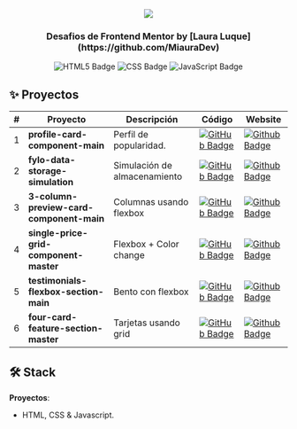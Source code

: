 <div align="center">
    <img src="https://i.imgur.com/S8ole7Y.png" /> 
  <h3>
    <strong>Desafios de Frontend Mentor by [Laura Luque](https://github.com/MiauraDev)</strong>
  </h3>
</div>

<p></p>

<div align="center">

![HTML5 Badge](https://img.shields.io/badge/HTML5-E34F26?&logo=html5&logoColor=white)
![CSS Badge](https://img.shields.io/badge/CSS3-1572B6?&logo=css3&logoColor=white)
![JavaScript Badge](https://img.shields.io/badge/JavaScript-F7DF1E?logo=javascript&logoColor=000&style=flat)

</div>

## ✨ Proyectos

|  #   | Proyecto         | Descripción                                                              | Código                                                                                                                                                                                   | Website                                                       |
| --- | ---------------- | ------------------------------------------------------------------------ | ---------------------------------------------------------------------------------------------------------------------------------------------------------------------------------------- | ------------------------------------------------------------- |
| 1   | **profile-card-component-main** | Perfil de popularidad. | [![GitHub Badge](https://img.shields.io/badge/Código-181717?logo=github&logoColor=fff&style=flat-square)](https://github.com/MiauraDev/Frontend-mentor/tree/main/1%20profile-card-component-main) | [![Github Badge](https://img.shields.io/badge/Website-000?logo=github&logoColor=fff&style=flat-square)](https://miauradev.github.io/Frontend-mentor/1%20profile-card-component-main/) |
| 2   | **fylo-data-storage-simulation** | Simulación de almacenamiento | [![GitHub Badge](https://img.shields.io/badge/Código-181717?logo=github&logoColor=fff&style=flat-square)](https://github.com/MiauraDev/Frontend-mentor/tree/main/2%20fylo-data-storage-simulation) | [![Github Badge](https://img.shields.io/badge/Website-000?logo=github&logoColor=fff&style=flat-square)](https://miauradev.github.io/Frontend-mentor/2%20fylo-data-storage-simulation/) |
| 3   | **3-column-preview-card-component-main** | Columnas usando flexbox | [![GitHub Badge](https://img.shields.io/badge/Código-181717?logo=github&logoColor=fff&style=flat-square)](https://github.com/MiauraDev/Frontend-mentor/tree/main/3%203-column-preview-card-component-main) | [![Github Badge](https://img.shields.io/badge/Website-000?logo=github&logoColor=fff&style=flat-square)](https://miauradev.github.io/Frontend-mentor/3%203-column-preview-card-component-main/) |
| 4   | **single-price-grid-component-master** | Flexbox + Color change | [![GitHub Badge](https://img.shields.io/badge/Código-181717?logo=github&logoColor=fff&style=flat-square)](https://github.com/MiauraDev/Frontend-mentor/tree/main/4%20single-price-grid-component-master) | [![Github Badge](https://img.shields.io/badge/Website-000?logo=github&logoColor=fff&style=flat-square)](https://miauradev.github.io/Frontend-mentor/4%20single-price-grid-component-master/) |
| 5   | **testimonials-flexbox-section-main** | Bento con flexbox | [![GitHub Badge](https://img.shields.io/badge/Código-181717?logo=github&logoColor=fff&style=flat-square)](https://github.com/MiauraDev/Frontend-mentor/tree/main/5%20testimonials-flexbox-section-main) | [![Github Badge](https://img.shields.io/badge/Website-000?logo=github&logoColor=fff&style=flat-square)](https://miauradev.github.io/Frontend-mentor/5%20testimonials-flexbox-section-main/) |
| 6   | **four-card-feature-section-master** | Tarjetas usando grid| [![GitHub Badge](https://img.shields.io/badge/Código-181717?logo=github&logoColor=fff&style=flat-square)](https://github.com/MiauraDev/Frontend-mentor/tree/main/6%20four-card-feature-section-master) | [![Github Badge](https://img.shields.io/badge/Website-000?logo=github&logoColor=fff&style=flat-square)](https://miauradev.github.io/Frontend-mentor/6%20four-card-feature-section-master/) |



## 🛠️ Stack

**Proyectos**:
- HTML, CSS & Javascript.
